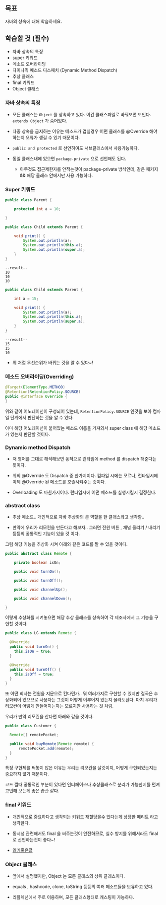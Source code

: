## 목표

자바의 상속에 대해 학습하세요.

## 학습할 것 (필수)

- 자바 상속의 특징
- super 키워드
- 메소드 오버라이딩
- 다이나믹 메소드 디스패치 (Dynamic Method Dispatch)
- 추상 클래스
- final 키워드
- Object 클래스

### 자바 상속의 특징

- 모든 클래스는 `Object` 를 상속하고 있다. 이건 클래스파일로 바꿔보면 보인다. `extends Object` 가 숨어있다.

- 다중 상속을 금지하는 이유는 메소드가 겹칠경우 어떤 클래스를 @Override 해야 하는지 오류가 생길 수 있기 때문이다.

- `public and protected` 로 선언하여도 서브클래스에서 사용가능하다.

- 동일 클래스내에 있으면 `package-private` 으로 선언해도 된다.
  - 아무것도 접근제한자를 안적는것이 package-private 방식인데, 같은 패키지 && 해당 클래스 안에서만 사용 가능하다.

### Super 키워드

```java
public class Parent {

    protected int a = 10;

}

```

```java
public class Child extends Parent {

    void print() {
        System.out.println(a);
        System.out.println(this.a);
        System.out.println(super.a);
    }
}
```

```
--result--
10
10
10
```

```java
public class Child extends Parent {

    int a = 15;

    void print() {
        System.out.println(a);
        System.out.println(this.a);
        System.out.println(super.a);
    }
}

```

```
--result--
15
15
10
```

- 위 처럼 우선순위가 바뀌는 것을 알 수 있다~!

### 메소드 오버라이딩(Overriding)

```java
@Target(ElementType.METHOD)
@Retention(RetentionPolicy.SOURCE)
public @interface Override {
}
```

위와 같이 어노테이션이 구성되어 있는데, `RetentionPolicy.SOURCE` 인것을 보아 컴파일 단계에서 판단하는 것을 알 수 있다.

아마 해당 어노테이션이 붙어있는 메소드 이름을 가져와서 super class 에 해당 메소드가 있는지 판단할 것이다.

### Dynamic method Dispatch

- 저 영어를 그대로 해석해보면 동적으로 런타임에 method 를 dispatch 해준다는 뜻이다.

- 위의 @Override 도 Dispatch 중 한가지이다. 컴파일 시에는 모르나, 런타임시에 이제 @Override 된 메소드를 호출시켜주는 것이다.

- Overloading 도 마찬가지이다. 런타임시에 어떤 메소드를 실행시킬지 결정한다.

### abstract class

- 추상 메소드.. 개인적으로 자바 추상화의 큰 역할을 한 클래스라고 생각함..

- 만약에 우리가 리모컨을 만든다고 해보자.. 그러면 전원 버튼 , 채널 올리기 / 내리기 등등의 공통적인 기능이 있을 것 이다.

그럼 해당 기능을 추상화 시켜 아래와 같은 코드를 짤 수 있을 것이다.

```java
public abstract class Remote {

    private boolean isOn;

    public void turnOn();

    public void turnOff();

    public void channelUp();

    public void channelDown();

}
```

이렇게 추상화를 시켜놓으면 해당 추상 클래스를 상속하여 각 제조사에서 그 기능을 구현할 것이다.

```java
public class LG extends Remote {

  @Override
  public void turnOn() {
    this.isOn = true;
  }

  @Override
  public void turnOff() {
    this.isOff = true;
  }
}

```

또 어떤 회사는 전원을 지문으로 킨다던가.. 뭐 여러가지로 구현할 수 있지만 결국은 추상화되어 있으므로 사용자는 그것이 어떻게 이루어져 있는지 몰라도된다.
마치 우리가 리모컨이 어떻게 만들어지는지는 모르지만 사용하는 것 처럼.

우리가 만약 리모컨을 산다면 아래와 같을 것이다.

```java
public class Customer {

  Remote[] remotePocket;

  public void buyRemote(Remote remote) {
      remotePocket.add(remote);
  }
}
```

특정 구현체를 써놓지 않은 이유는 우리는 리모컨을 살것이지, 어떻게 구현되었는지는 중요하지 않기 때문이다.

코드 짤때 공통적인 부분이 있다면 인터페이스나 추상클래스로 분리가 가능한지를 먼져 고민해 보는게 좋은 습관 같다.

### final 키워드

- 개인적으로 중요하다고 생각되는 키워드 재할당을수 있다는게 상당한 메리트 라고 생각한다.

- 동시성 관련해서도 final 을 써주는것이 안전하므로, 실수 방지를 위해서라도 final 로 선언하는것이 좋다~!

- [읽기좋은글](https://stackoverflow.com/questions/27369584/what-does-the-jvm-do-with-a-final-variable-in-a-class)

### Object 클래스

- 앞에서 설명했지만, Object 는 모든 클래스의 상위 클래스이다.

- equals , hashcode, clone, toString 등등의 여러 메소드들을 보유하고 있다.

- 리플렉션에서 주로 이용하며, 모든 클래스형태로 캐스팅이 가능하다.
